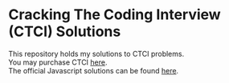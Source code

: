 # Cracking The Coding Interview (CTCI) Solutions

This repository holds my solutions to CTCI problems.   
You may purchase CTCI [here](https://www.amazon.com/Cracking-Coding-Interview-Programming-Questions/dp/0984782850/ref=sr_1_2?crid=3S904GYKMB5KN&dchild=1&keywords=cracking+the+coding+interview&qid=1602130257&s=books&sprefix=cracking+the+%2Cstripbooks%2C153&sr=1-2).  
The official Javascript solutions can be found [here](https://github.com/careercup/CtCI-6th-Edition-JavaScript).